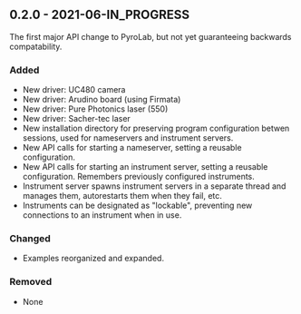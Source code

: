 ## 0.2.0 - 2021-06-IN_PROGRESS

The first major API change to PyroLab, but not yet guaranteeing backwards
compatability.

### Added
- New driver: UC480 camera
- New driver: Arudino board (using Firmata)
- New driver: Pure Photonics laser (550)
- New driver: Sacher-tec laser
- New installation directory for preserving program configuration betwen 
sessions, used for nameservers and instrument servers.
- New API calls for starting a nameserver, setting a reusable configuration.
- New API calls for starting an instrument server, setting a reusable 
configuration. Remembers previously configured instruments.
- Instrument server spawns instrument servers in a separate thread and manages
them, autorestarts them when they fail, etc.
- Instruments can be designated as "lockable", preventing new connections to 
an instrument when in use.

### Changed
- Examples reorganized and expanded.

### Removed
- None